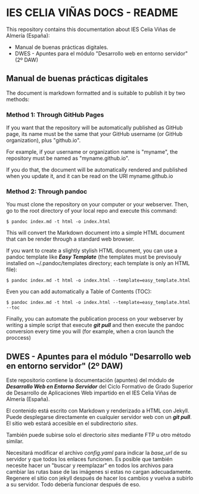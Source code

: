 # IES CELIA VIÑAS DOCS - README

This repository contains this documentation about IES Celia Viñas de Almería (España):

* Manual de buenas prácticas digitales.
* DWES - Apuntes para el módulo "Desarrollo web en entorno servidor" (2º DAW)

## Manual de buenas prácticas digitales

The document is markdown formatted and is suitable to publish it by two methods:

### Method 1: Through GitHub Pages
If you want that the repository will be automatically published as GitHub page, its name must be the same that your GitHub username (or GitHub organization), plus "github.io".

For example, if your username or organization name is "myname", the repository must be named as "myname.github.io".

If you do that, the document will be automatically rendered and published when you update it, and it can be read on the URI myname.github.io

### Method 2: Through pandoc
You must clone the repository on your computer or your webserver. Then, go to the root directory of your local repo and execute this command:

```
$ pandoc index.md -t html -o index.html
```

This will convert the Markdown document into a simple HTML document that can be render through a standard web browser.

If you want to create a slightly stylish HTML document, you can use a pandoc template like ***Easy Template*** (the templates must be previsouly installed on ~/.pandoc/templates directory; each template is only an HTML file):

```
$ pandoc index.md -t html -o index.html --template=easy_template.html
```

Even you can add automatically a Table of Contents (TOC):

```
$ pandoc index.md -t html -o index.html --template=easy_template.html --toc
```

Finally, you can automate the publication process on your webserver by writing a simple script that execute ***git pull*** and then execute the pandoc conversion every time you will (for example, when a cron launch the proccess)

## DWES - Apuntes para el módulo "Desarrollo web en entorno servidor" (2º DAW)

Este repositorio contiene la documentación (apuntes) del módulo de ***Desarrollo Web en Entorno Servidor*** del Ciclo Formativo de Grado Superior de Desarrollo de Aplicaciones Web impartido en el IES Celia Viñas de Almería (España).

El contenido está escrito con Markdown y renderizado a HTML con Jekyll. Puede desplegarse directamente en cualquier servidor web con un ***git pull***. El sitio web estará accesible en el subdirectorio *sites*. 

También puede subirse solo el directorio *sites* mediante FTP u otro método similar.

Necesitará modificar el archivo *config.yaml* para indicar la *base_url* de su servidor y que todos los enlaces funcionen. Es posible que también necesite hacer un "buscar y reemplazar" en todos los archivos para cambiar las rutas base de las imágenes si estas no cargan adecuadamente. Regenere el sitio con jekyll después de hacer los cambios y vuelva a subirlo a su servidor. Todo debería funcionar después de eso.
